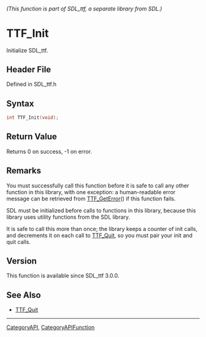 ###### (This function is part of SDL_ttf, a separate library from SDL.)
# TTF_Init

Initialize SDL_ttf.

## Header File

Defined in SDL_ttf.h

## Syntax

```c
int TTF_Init(void);

```

## Return Value

Returns 0 on success, -1 on error.

## Remarks

You must successfully call this function before it is safe to call any
other function in this library, with one exception: a human-readable error
message can be retrieved from [TTF_GetError](TTF_GetError)() if this
function fails.

SDL must be initialized before calls to functions in this library, because
this library uses utility functions from the SDL library.

It is safe to call this more than once; the library keeps a counter of init
calls, and decrements it on each call to [TTF_Quit](TTF_Quit), so you must
pair your init and quit calls.

## Version

This function is available since SDL_ttf 3.0.0.

## See Also

* [TTF_Quit](TTF_Quit)

----
[CategoryAPI](CategoryAPI), [CategoryAPIFunction](CategoryAPIFunction)

